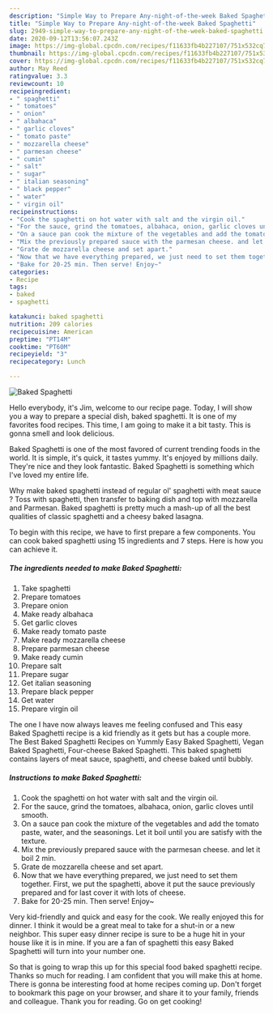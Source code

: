 ```yaml
---
description: "Simple Way to Prepare Any-night-of-the-week Baked Spaghetti"
title: "Simple Way to Prepare Any-night-of-the-week Baked Spaghetti"
slug: 2949-simple-way-to-prepare-any-night-of-the-week-baked-spaghetti
date: 2020-09-12T13:56:07.243Z
image: https://img-global.cpcdn.com/recipes/f11633fb4b227107/751x532cq70/baked-spaghetti-recipe-main-photo.jpg
thumbnail: https://img-global.cpcdn.com/recipes/f11633fb4b227107/751x532cq70/baked-spaghetti-recipe-main-photo.jpg
cover: https://img-global.cpcdn.com/recipes/f11633fb4b227107/751x532cq70/baked-spaghetti-recipe-main-photo.jpg
author: May Reed
ratingvalue: 3.3
reviewcount: 10
recipeingredient:
- " spaghetti"
- " tomatoes"
- " onion"
- " albahaca"
- " garlic cloves"
- " tomato paste"
- " mozzarella cheese"
- " parmesan cheese"
- " cumin"
- " salt"
- " sugar"
- " italian seasoning"
- " black pepper"
- " water"
- " virgin oil"
recipeinstructions:
- "Cook the spaghetti on hot water with salt and the virgin oil."
- "For the sauce, grind the tomatoes, albahaca, onion, garlic cloves until smooth."
- "On a sauce pan cook the mixture of the vegetables and add the tomato paste, water, and the seasonings. Let it boil until you are satisfy with the texture."
- "Mix the previously prepared sauce with the parmesan cheese. and let it boil 2 min."
- "Grate de mozzarella cheese and set apart."
- "Now that we have everything prepared, we just need to set them together. First, we put the spaghetti, above it put the sauce previously prepared and for last cover it with lots of cheese."
- "Bake for 20-25 min. Then serve! Enjoy~"
categories:
- Recipe
tags:
- baked
- spaghetti

katakunci: baked spaghetti 
nutrition: 209 calories
recipecuisine: American
preptime: "PT14M"
cooktime: "PT60M"
recipeyield: "3"
recipecategory: Lunch

---
```



![Baked Spaghetti](https://img-global.cpcdn.com/recipes/f11633fb4b227107/751x532cq70/baked-spaghetti-recipe-main-photo.jpg)

Hello everybody, it's Jim, welcome to our recipe page. Today, I will show you a way to prepare a special dish, baked spaghetti. It is one of my favorites food recipes. This time, I am going to make it a bit tasty. This is gonna smell and look delicious.

Baked Spaghetti is one of the most favored of current trending foods in the world. It is simple, it's quick, it tastes yummy. It's enjoyed by millions daily. They're nice and they look fantastic. Baked Spaghetti is something which I've loved my entire life.

Why make baked spaghetti instead of regular ol&#39; spaghetti with meat sauce ? Toss with spaghetti, then transfer to baking dish and top with mozzarella and Parmesan. Baked spaghetti is pretty much a mash-up of all the best qualities of classic spaghetti and a cheesy baked lasagna.


To begin with this recipe, we have to first prepare a few components. You can cook baked spaghetti using 15 ingredients and 7 steps. Here is how you can achieve it.

<!--inarticleads1-->

##### The ingredients needed to make Baked Spaghetti:

1. Take  spaghetti
1. Prepare  tomatoes
1. Prepare  onion
1. Make ready  albahaca
1. Get  garlic cloves
1. Make ready  tomato paste
1. Make ready  mozzarella cheese
1. Prepare  parmesan cheese
1. Make ready  cumin
1. Prepare  salt
1. Prepare  sugar
1. Get  italian seasoning
1. Prepare  black pepper
1. Get  water
1. Prepare  virgin oil


The one I have now always leaves me feeling confused and This easy Baked Spaghetti recipe is a kid friendly as it gets but has a couple more. The Best Baked Spaghetti Recipes on Yummly Easy Baked Spaghetti, Vegan Baked Spaghetti, Four-cheese Baked Spaghetti. This baked spaghetti contains layers of meat sauce, spaghetti, and cheese baked until bubbly. 

<!--inarticleads2-->

##### Instructions to make Baked Spaghetti:

1. Cook the spaghetti on hot water with salt and the virgin oil.
1. For the sauce, grind the tomatoes, albahaca, onion, garlic cloves until smooth.
1. On a sauce pan cook the mixture of the vegetables and add the tomato paste, water, and the seasonings. Let it boil until you are satisfy with the texture.
1. Mix the previously prepared sauce with the parmesan cheese. and let it boil 2 min.
1. Grate de mozzarella cheese and set apart.
1. Now that we have everything prepared, we just need to set them together. First, we put the spaghetti, above it put the sauce previously prepared and for last cover it with lots of cheese.
1. Bake for 20-25 min. Then serve! Enjoy~


Very kid-friendly and quick and easy for the cook. We really enjoyed this for dinner. I think it would be a great meal to take for a shut-in or a new neighbor. This super easy dinner recipe is sure to be a huge hit in your house like it is in mine. If you are a fan of spaghetti this easy Baked Spaghetti will turn into your number one. 

So that is going to wrap this up for this special food baked spaghetti recipe. Thanks so much for reading. I am confident that you will make this at home. There is gonna be interesting food at home recipes coming up. Don't forget to bookmark this page on your browser, and share it to your family, friends and colleague. Thank you for reading. Go on get cooking!
